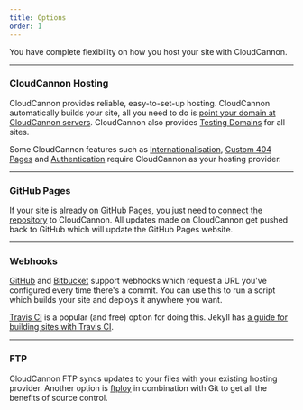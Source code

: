 ```yaml
---
title: Options
order: 1
---
```


You have complete flexibility on how you host your site with CloudCannon.

---

### CloudCannon Hosting

CloudCannon provides reliable, easy-to-set-up hosting. CloudCannon automatically builds your site, all you need to do is [point your domain at CloudCannon servers](/domains/custom-domains/). CloudCannon also provides [Testing Domains](/domains/testing-domains/) for all sites.

Some CloudCannon features such as [Internationalisation](/i18n/internationalisation/), [Custom 404 Pages](/hosting/custom-404-page/) and [Authentication](/authentication/none/) require CloudCannon as your hosting provider.

---

### GitHub Pages

If your site is already on GitHub Pages, you just need to [connect the repository](/syncing/github/) to CloudCannon. All updates made on CloudCannon get pushed back to GitHub which will update the GitHub Pages website.

---

### Webhooks

[GitHub](https://developer.github.com/webhooks/) and [Bitbucket](https://confluence.atlassian.com/display/BITBUCKET/Manage+Webhooks) support webhooks which request a URL you've configured every time there's a commit. You can use this to run a script which builds your site and deploys it anywhere you want.

[Travis CI](https://travis-ci.org/) is a popular (and free) option for doing this. Jekyll has [a guide for building sites with Travis CI](http://jekyllrb.com/docs/continuous-integration/).

---

### FTP

CloudCannon FTP syncs updates to your files with your existing hosting provider. Another option is [ftploy](https://ftploy.com/) in combination with Git to get all the benefits of source control.
